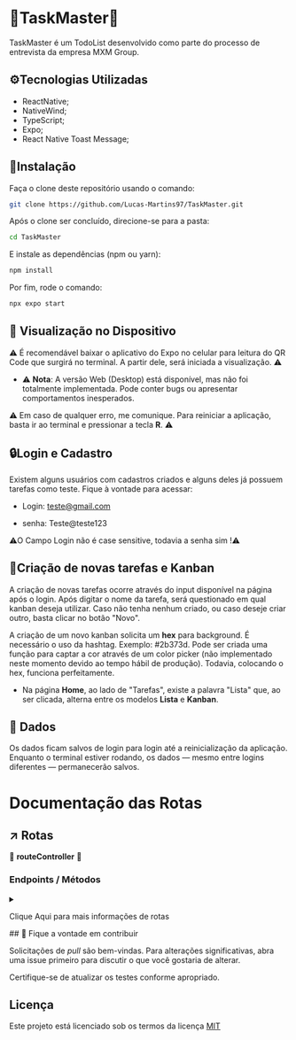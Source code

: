 # 📝TaskMaster📝

TaskMaster é um TodoList desenvolvido como parte do processo de entrevista da empresa MXM Group.

## ⚙️Tecnologias Utilizadas
* ReactNative; 
* NativeWind;
* TypeScript;
* Expo;
* React Native Toast Message;

## 🚀Instalação

Faça o clone deste repositório usando o comando:

```bash
git clone https://github.com/Lucas-Martins97/TaskMaster.git
```

Após o clone ser concluído, direcione-se para a pasta:
```bash
cd TaskMaster
```
E instale as dependências (npm ou yarn):
```bash
npm install
```

Por fim, rode o comando:
```bash
npx expo start
```


## 📱 Visualização no Dispositivo

⚠️ É recomendável baixar o aplicativo do Expo no celular para leitura do QR Code que surgirá no terminal. A partir dele, será iniciada a visualização. ⚠️

* ⚠️ **Nota**: A versão Web (Desktop) está disponível, mas não foi totalmente implementada. Pode conter bugs ou apresentar comportamentos inesperados.

⚠️ Em caso de qualquer erro, me comunique. Para reiniciar a aplicação, basta ir ao terminal e pressionar a tecla **R**. ⚠️

## 🔒Login e Cadastro
Existem alguns usuários com cadastros criados e alguns deles já possuem tarefas como teste. Fique à vontade para acessar:
* Login: teste@gmail.com
 
* senha: Teste@teste123

⚠️O Campo Login não é case sensitive, todavia a senha sim !⚠️

## 📑Criação de novas tarefas e Kanban
A criação de novas tarefas ocorre através do input disponível na página após o login. Após digitar o nome da tarefa, será questionado em qual kanban deseja utilizar. Caso não tenha nenhum criado, ou caso deseje criar outro, basta clicar no botão "Novo".

A criação de um novo kanban solicita um **hex** para background. É necessário o uso da hashtag. Exemplo: #2b373d. Pode ser criada uma função para captar a cor através de um color picker (não implementado neste momento devido ao tempo hábil de produção). Todavia, colocando o hex, funciona perfeitamente.

* Na página **Home**, ao lado de "Tarefas", existe a palavra "Lista" que, ao ser clicada, alterna entre os modelos **Lista** e **Kanban**.

## 💾 Dados  

Os dados ficam salvos de login para login até a reinicialização da aplicação. Enquanto o terminal estiver rodando, os dados — mesmo entre logins diferentes — permanecerão salvos.

# Documentação das Rotas

## ↗️ Rotas  
📂 **routeController** 📂

### Endpoints / Métodos
<details>

<summary>

Clique Aqui para mais informações de rotas 

</summary>

#### 1. **login(data: userData)**

Realiza login do usuário, verificando se o usuário existe e se a senha está correta.

- **Parâmetros:**
  - `data` (userData): Objeto com campos `login` e `password`.

- **Retorno:**
  - `200` - Login feito com sucesso.
  - `404` - Senha ou email incorretos.

---

#### 2. **register(data: userData)**

Registra um novo usuário se ainda não existir um usuário com o mesmo login.

- **Parâmetros:**
  - `data` (userData): Objeto com os dados do usuário (`login`, `password`, etc).

- **Retorno:**
  - `200` - Usuário cadastrado com sucesso.
  - `409` - Usuário já cadastrado.

---

#### 3. **getTodo(login: string)**

Busca as tarefas do usuário. Se o usuário não possuir tarefas, cria listas padrão para ele.

- **Parâmetros:**
  - `login` (string): Login do usuário.

- **Retorno:**
  - `200` + objeto `todo` contendo as listas de tarefas do usuário.
  - Se o usuário não existir, cria um novo registro com listas padrão e retorna mensagem de inclusão.

---

#### 4. **setTodo(data: itemsData, login: string)**

Adiciona uma nova tarefa em uma lista kanban específica do usuário.

- **Parâmetros:**
  - `data` (itemsData): Objeto contendo `kanbanTitle` e `itemTitle`.
  - `login` (string): Login do usuário.

- **Retorno:**
  - `200` - Tarefa criada com sucesso + lista atualizada de tarefas.
  - `409` - Tarefa já existe.
  - `404` - Usuário não encontrado.

---

#### 5. **deleteTodo(kanban: toDo, item: itemHandle, id: number, login: string)**

Deleta uma tarefa específica de uma lista kanban do usuário.

- **Parâmetros:**
  - `kanban` (toDo): Objeto com a lista kanban onde a tarefa está.
  - `item` (itemHandle): Objeto da tarefa a ser deletada.
  - `id` (number): Identificador da tarefa (não usado no código mas passado).
  - `login` (string): Login do usuário.

- **Retorno:**
  - `200` - Tarefa deletada com sucesso + lista atualizada.
  - `404` - Usuário, Kanban ou Tarefa não encontrados.

---

#### 6. **concludeTodo(kanban: toDo, item: itemHandle, id: number, login: string)**

Marca uma tarefa como concluída.

- **Parâmetros:**
  - `kanban` (toDo): Objeto do kanban da tarefa.
  - `item` (itemHandle): Objeto da tarefa.
  - `id` (number): ID da tarefa.
  - `login` (string): Login do usuário.

- **Retorno:**
  - `200` - Tarefa marcada como concluída + lista atualizada.
  - `404` - Usuário ou tarefa não encontrados.

---

#### 7. **editTodoItem(newTitle: string, index: number, login: string, newKanbanTitle: string)**

Edita o título de uma tarefa e/ou move a tarefa para outro kanban.

- **Parâmetros:**
  - `newTitle` (string): Novo título da tarefa.
  - `index` (number): Índice do kanban original na lista do usuário.
  - `login` (string): Login do usuário.
  - `newKanbanTitle` (string): Título do kanban de destino.

- **Retorno:**
  - `200` - Tarefa atualizada com sucesso + lista atualizada.
  - `404` - Usuário, Kanban original, Kanban destino ou tarefa não encontrados.
  - Mensagem indicando se nenhuma alteração foi detectada.

---

#### 8. **createKanban(login: string, kanbanName: string, kanbanColor: string)**

Cria um novo kanban para o usuário, se não existir um kanban com o mesmo nome.

- **Parâmetros:**
  - `login` (string): Login do usuário.
  - `kanbanName` (string): Nome do novo kanban.
  - `kanbanColor` (string): Cor de fundo do kanban.

- **Retorno:**
  - `200` - Kanban criado com sucesso + lista atualizada.
  - `409` - Kanban já existe.
  - `404` - Usuário não encontrado.

---

#### 9. **deleteKanban(kanban: toDo, login: string)**

Deleta um kanban específico do usuário.

- **Parâmetros:**
  - `kanban` (toDo): Kanban a ser deletado.
  - `login` (string): Login do usuário.

- **Retorno:**
  - `200` - Kanban deletado com sucesso + lista atualizada.
  - `404` - Usuário ou Kanban não encontrados.

---

#### Tipos utilizados

```ts
type userData = {
  login: string;
  password: string;
};

type toDo = {
  kanbanTitle: string;
  bgKanbanColor: string;
  list: itemHandle[];
};

type itemHandle = {
  title: string;
  finish: boolean;
};

type toDoData = {
  login: string;
  todo: toDo[];
};

type itemsData = {
  kanbanTitle: string;
  itemTitle: string;
};


```


</details>
## 🤝 Fique a vontade em contribuir

Solicitações de *pull* são bem-vindas. Para alterações significativas, abra uma issue primeiro
para discutir o que você gostaria de alterar.

Certifique-se de atualizar os testes conforme apropriado.

## Licença

Este projeto está licenciado sob os termos da licença [MIT](https://choosealicense.com/licenses/mit/)
